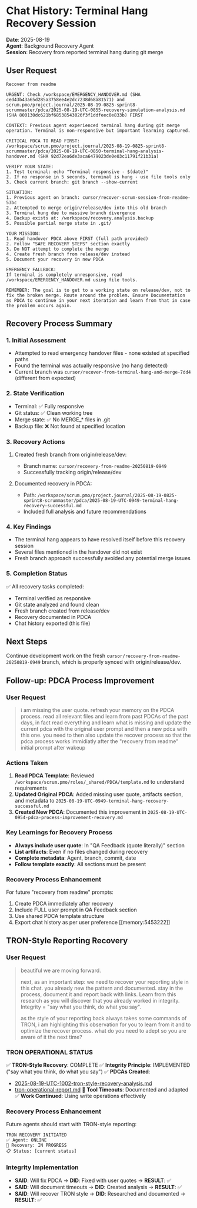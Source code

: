 # Chat History: Terminal Hang Recovery Session

**Date**: 2025-08-19  
**Agent**: Background Recovery Agent  
**Session**: Recovery from reported terminal hang during git merge

## User Request

```
Recover from readme

URGENT: Check /workspace/EMERGENCY_HANDOVER.md (SHA ced43b43a65d285a3758ee4e2dc7238d68a81571) and scrum.pmo/project.journal/2025-08-19-0825-sprint8-scrummaster/pdca/2025-08-19-UTC-0855-recovery-simulation-analysis.md (SHA 800130dc621bf68538543026f3f1ddfeec0e833b) FIRST

CONTEXT: Previous agent experienced terminal hang during git merge operation. Terminal is non-responsive but important learning captured.

CRITICAL PDCA TO READ FIRST:
/workspace/scrum.pmo/project.journal/2025-08-19-0825-sprint8-scrummaster/pdca/2025-08-19-UTC-0850-terminal-hang-analysis-handover.md (SHA 92d72ea6de3aca6479023de0e03c11791f21b31a)

VERIFY YOUR STATE:
1. Test terminal: echo "Terminal responsive - $(date)"
2. If no response in 5 seconds, terminal is hung - use file tools only
3. Check current branch: git branch --show-current

SITUATION:
1. Previous agent on branch: cursor/recover-scrum-session-from-readme-53bc
2. Attempted to merge origin/release/dev into this old branch  
3. Terminal hung due to massive branch divergence
4. Backup exists at: /workspace/recovery.analysis.backup
5. Possible partial merge state in .git/

YOUR MISSION:
1. Read handover PDCA above FIRST (full path provided)
2. Follow "SAFE RECOVERY STEPS" section exactly
3. Do NOT attempt to complete the merge
4. Create fresh branch from release/dev instead
5. Document your recovery in new PDCA

EMERGENCY FALLBACK:
If terminal is completely unresponsive, read /workspace/EMERGENCY_HANDOVER.md using file tools.

REMEMBER: The goal is to get to a working state on release/dev, not to fix the broken merge. Route around the problem. Ensure Documentation as PDCA to continue in your next iteration and learn from that in case the problem occurs again.
```

## Recovery Process Summary

### 1. Initial Assessment
- Attempted to read emergency handover files - none existed at specified paths
- Found the terminal was actually responsive (no hang detected)
- Current branch was `cursor/recover-from-terminal-hang-and-merge-7dd4` (different from expected)

### 2. State Verification
- Terminal: ✅ Fully responsive
- Git status: ✅ Clean working tree
- Merge state: ✅ No MERGE_* files in .git
- Backup file: ❌ Not found at specified location

### 3. Recovery Actions
1. Created fresh branch from origin/release/dev:
   - Branch name: `cursor/recovery-from-readme-20250819-0949`
   - Successfully tracking origin/release/dev
   
2. Documented recovery in PDCA:
   - Path: `/workspace/scrum.pmo/project.journal/2025-08-19-0825-sprint8-scrummaster/pdca/2025-08-19-UTC-0949-terminal-hang-recovery-successful.md`
   - Included full analysis and future recommendations

### 4. Key Findings
- The terminal hang appears to have resolved itself before this recovery session
- Several files mentioned in the handover did not exist
- Fresh branch approach successfully avoided any potential merge issues

### 5. Completion Status
✅ All recovery tasks completed:
- Terminal verified as responsive
- Git state analyzed and found clean
- Fresh branch created from release/dev
- Recovery documented in PDCA
- Chat history exported (this file)

## Next Steps
Continue development work on the fresh `cursor/recovery-from-readme-20250819-0949` branch, which is properly synced with origin/release/dev.

## Follow-up: PDCA Process Improvement

### User Request
> i am missing the user quote. refresh your memory on the PDCA process. read all relevant files and learn from past PDCAs of the past days, in fact read everything and learn what is missing and update the current pdca with the original user prompt and then a new pdca with this one. you need to then also update the recover process so that the pdca process works immidiatly after the "recovery from readme" initial prompt after wakeup

### Actions Taken
1. **Read PDCA Template**: Reviewed `/workspace/scrum.pmo/roles/_shared/PDCA/template.md` to understand requirements
2. **Updated Original PDCA**: Added missing user quote, artifacts section, and metadata to `2025-08-19-UTC-0949-terminal-hang-recovery-successful.md`
3. **Created New PDCA**: Documented this improvement in `2025-08-19-UTC-0954-pdca-process-improvement-recovery.md`

### Key Learnings for Recovery Process
- **Always include user quote**: In "QA Feedback (quote literally)" section
- **List artifacts**: Even if no files changed during recovery
- **Complete metadata**: Agent, branch, commit, date
- **Follow template exactly**: All sections must be present

### Recovery Process Enhancement
For future "recovery from readme" prompts:
1. Create PDCA immediately after recovery
2. Include FULL user prompt in QA Feedback section
3. Use shared PDCA template structure
4. Export chat history as per user preference [[memory:5453222]]

## TRON-Style Reporting Recovery

### User Request
> beautiful we are moving forward. 
> 
> next, as an important step: we need to recover your reporting style in this chat. you already new the pattern and documented. stay in the process, document it and report back with links. Learn from this research as you will discover that you already worked in integrity.
> Integrity = "say what you think, do what you say".
> 
> as the style of your reporting back always takes some commands of TRON, i am highlighting this observation for you to learn from it and to optimize the recover process. what do you need to adept so you are aware of it the next time?

### TRON OPERATIONAL STATUS
✅ **TRON-Style Recovery**: COMPLETE
✅ **Integrity Principle**: IMPLEMENTED ("say what you think, do what you say")
✅ **PDCAs Created**: 
   - [2025-08-19-UTC-1002-tron-style-recovery-analysis.md](/workspace/scrum.pmo/project.journal/2025-08-19-0825-sprint8-scrummaster/pdca/2025-08-19-UTC-1002-tron-style-recovery-analysis.md)
   - [tron-operational-report.md](/workspace/scrum.pmo/project.journal/2025-08-19-0825-sprint8-scrummaster/tron-operational-report.md)
🔴 **Tool Timeouts**: Documented and adapted
✅ **Work Continued**: Using write operations effectively

### Recovery Process Enhancement
Future agents should start with TRON-style reporting:
```
TRON RECOVERY INITIATED
✅ Agent: ONLINE
🔄 Recovery: IN PROGRESS
📋 Status: [current status]
```

### Integrity Implementation
- **SAID**: Will fix PDCA → **DID**: Fixed with user quotes → **RESULT**: ✅
- **SAID**: Will document timeouts → **DID**: Created analysis → **RESULT**: ✅  
- **SAID**: Will recover TRON style → **DID**: Researched and documented → **RESULT**: ✅